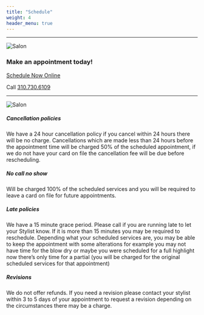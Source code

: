 ```yaml
---
title: "Schedule"
weight: 4
header_menu: true
---
```

---

![Salon](images/salon1.webp)

### Make an appointment today!

[Schedule Now Online](https://www.schedulicity.com/scheduling/HCCAJZ)

Call [310.730.6109](tel:+13107306109)

---

![Salon](images/hairdressers.webp)

##### Cancellation policies
We have a 24 hour cancellation policy if you cancel within 24 hours there will be no charge. Cancellations which are made less than 24 hours before the appointment time will be charged 50% of the scheduled appointment, if we do not have your card on file the cancellation fee will be due before rescheduling.

##### No call no show
Will be charged 100% of the scheduled services and you will be required to leave a card on file for future appointments.

##### Late policies
We have a 15 minute grace period. Please call if you are running late to let your Stylist know. If it is more than 15 minutes you may be required to reschedule. Depending what your scheduled services are,
you may be able to keep the appointment with some alterations for example you may not have time for the blow dry or maybe you were scheduled for a full highlight now there’s only time for a partial (you will be charged for the original scheduled services for that appointment)

##### Revisions
We do not offer refunds. If you need a revision please contact your stylist within 3 to 5 days of your appointment to request a revision depending on the circumstances there may be a charge.
